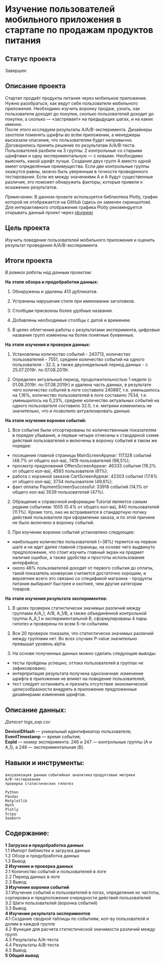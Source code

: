 # Изучение пользователей мобильного приложения в стартапе по продажам продуктов питания  

## Статус проекта
Завершен

## Описание проекта

Стартап продаёт продукты питания через мобильное приложение. Нужно разобраться, как ведут себя пользователи мобильного приложения. Необходимо изучить воронку продаж, узнать, как пользователи доходят до покупки, сколько пользователей доходит до покупки, а сколько — «застревает» на предыдущих шагах, и на каких именно.  
После этого исследуем результаты A/A/B-эксперимента. Дизайнеры захотели поменять шрифты во всём приложении, а менеджеры высказали опасения, что пользователям будет непривычно. Договорились принять решение по результатам A/A/B-теста. Пользователей разбили на 3 группы: 2 контрольные со старыми шрифтами и одну экспериментальную — с новыми. Необходимо выяснить, какой шрифт лучше.
Создание двух групп A вместо одной имеет определённые преимущества. Если две контрольные группы окажутся равны, можно быть уверенным в точности проведенного тестирования. Если же между значениями A и A будут существенные различия, это поможет обнаружить факторы, которые привели к искажению результатов.  
  
*Примечание:* В данном проекте используется библиотека Plotly, график которой не отображается на GitHub (здесь он заменен скриншотом).  
Для интерактивного отображения графика Plotly рекомендуется открывать данный проект через [nbviewer](https://nbviewer.org/github/aefr1/data-analysis-projects/blob/main/mobile_app_users/mobile_app_users.ipynb)  

## Цель проекта  

Изучить поведение пользователей мобильного приложения и оценить результат проведения  A/A/B-эксперимента 

## Итоги проекта  

*В рамках работы над данным проектом:*

**На этапе обзора и предобработки данных:**  

1. Обнаружены и удалены 413 дубликатов.

2. Устранены нарушения стиля при именовании заголовков.

3. Столбцам присвоены более удобные названия.

3. Добавлены необходимые столбцы с датой и временем.

4. В целях облегчения работы с результатами эксперимента, цифровые названия групп изменены на более понятные буквенные.

**На этапе изучения и проверки данных:**  

1. Установлены количество событий - 243713, количество пользователей - 7551, среднее количество событий на одного пользователя - 32.3, а также двухнедельный период данных - с  25.07.2019г. по 07.08.2019г.  

2. Определен актуальный период, продолжительностью 1 неделя (с 01.08.2019г. по 07.08.2019г) и удалена часть данных, в результате чего количество событий в логе составило 240887, т.е. уменьшилось на 1,16%, количество пользователей в логе составило 7534, т.е. уменьшилось на 0,23%, среднее количество актуальных событий на одного пользователя составило 32.0, т.е. метрики изменились не значительно, что и позволило актуализировать данные.  

**На этапе изучения воронки событий:**  

1. Все события были отсортированы по количественным показателям в порядке убывания, и первые четыре отнесены к стандарной схеме действий пользователей и включены в воронку событий в таком же порядке:  
- посещение главной страницы MainScreenAppear: 117328 событий (48.7% от общего кол-ва), 7419 пользователей (98,5%);  
- просмотр предложений OffersScreenAppear: 46333 события (19.2% от общего кол-ва), 4593 пользователя (61%);  
- работа с корзиной заказов CartScreenAppear: 42303 события (17.6% от общего кол-ва), 3734 пользователя (49,6%);  
- факт оплаты PaymentScreenSuccessful: 33918 событий (14.1% от общего кол-ва) 3539 пользователей (47%).  
  
2. Обращение к справочной информации Tutorial является самым редким событием: 1005 (0.4% от общего кол-ва), 840 пользователей (11.1%). Кроме того, оно не встраивается в стандартную логику действий пользователя при оформлении заказа, и по этой причине не было включено в воронку событий.    
  
3. При изучении воронки событий установлено следующее:  
- наибольшее количество пользователей (~38%) теряется на первом шаге и не идет далее главной страницы, на основе чего выдвинуто  предположение, что стоит изучить главный экран на предмет наличия ошибок, а также удобства и простоты  использования интерфейса;  
- около 48% пользователей доходят от первого события до оплаты, такой показатель конверсии считается достаточно хорошим, и вероятнее всего это связано со спецификой магазина - продукты питания выбирают быстрее и охотнее, чем другие категории товаров.  

**На этапе изучения результата экспериментов:**  

1. В целях проверки статистически значимых различий между группами A/A_1, A/B, A_1/B, а также объединённой контрольной группы A_A_1 и экспериментальной B,  сформулированы 4 пары гипотез и проверены по всем 5-ти событиям.    

2. Все 20 проверок показали, что статистически значимых различий между группами нет. Во всех случаях P-value значительно превышал уровень alpha.  

3. На основе полученных данных можно сделать следующие выводы:  
- тесты пройдены успешно, оттока пользователей в группах не зафиксировано;  
- интерпритация результата получена однозначная: изменение шрифта в приложении не влияет на поведение пользователей;  
- тест следует остановить и признать отсутствие экономической целесообразности внедрять в приложение предложенные дизайнерами изменения шрифтов.  

## Описание данных:  

*Датасет logs_exp.csv* 

**DeviceIDHash** — уникальный идентификатор пользователя;   
**EventTimestamp** — время события;  
**ExpId** — номер эксперимента: 246 и 247 — контрольные группы (A и A_1), а 248 — экспериментальная (B).   

## Навыки и инструменты:

`визуализация данных`
`событийная аналитика`
`продуктовые метрики`    
`A/B-тестирование`  
`проверка статистических гипотез`   
  
`Python`  
`Pandas`    
`Matplotlib`  
`Math`    
`Plotly`  
`Scipy`  
`Seaborn`   

## Содержание:  

**1 Загрузка и предобработка данных**  
1.1 Импорт библиотек и загрузка данных  
1.2 Обзор и предобработка данных  
1.3 Вывод  
**2 Изучение и проверка данных**  
2.1 Количество событий и пользователей в логе  
2.2 Период данных в логе  
2.3 Вывод  
**3 Изучение воронки событий**  
3.1 Изучение событий и пользователей в логах, определение их частоты, сортировка и предположение очередности действий пользователей  
3.2 Шаги пользователей (воронка событий)  
3.3 Вывод  
**4 Изучение результата экспериментов**  
4.1 Создание сводной таблицы по событиям, кол-ву пользователй и долям в каждой группе  
4.2 Функция для расчета статистической значимости различий между групп  
4.3 Результаты A/A-теста  
4.4 Результаты A/B-теста  
4.5 Вывод  
**5 Общий вывод**  
